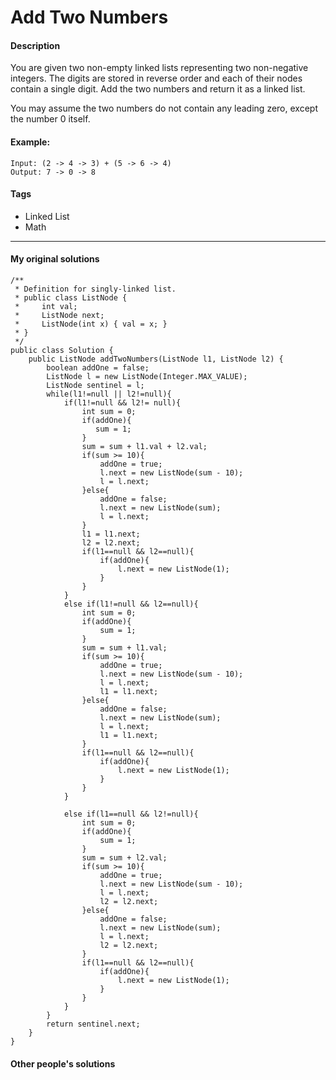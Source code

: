 # Add Two Numbers

#### Description

You are given two non-empty linked lists representing two non-negative integers. The digits are stored in reverse order and each of their nodes contain a single digit. Add the two numbers and return it as a linked list.

You may assume the two numbers do not contain any leading zero, except the number 0 itself.

#### Example:

```
Input: (2 -> 4 -> 3) + (5 -> 6 -> 4)
Output: 7 -> 0 -> 8
```

#### Tags
* Linked List
* Math

***

#### My original solutions

```
/**
 * Definition for singly-linked list.
 * public class ListNode {
 *     int val;
 *     ListNode next;
 *     ListNode(int x) { val = x; }
 * }
 */
public class Solution {
    public ListNode addTwoNumbers(ListNode l1, ListNode l2) {
        boolean addOne = false;
        ListNode l = new ListNode(Integer.MAX_VALUE);
        ListNode sentinel = l;
        while(l1!=null || l2!=null){
            if(l1!=null && l2!= null){
                int sum = 0;
                if(addOne){
                   sum = 1;
                }
                sum = sum + l1.val + l2.val;
                if(sum >= 10){
                    addOne = true;
                    l.next = new ListNode(sum - 10);
                    l = l.next;
                }else{
                    addOne = false;
                    l.next = new ListNode(sum);
                    l = l.next;
                }
                l1 = l1.next;
                l2 = l2.next;
                if(l1==null && l2==null){
                    if(addOne){
                        l.next = new ListNode(1);
                    }
                }
            }
            else if(l1!=null && l2==null){
                int sum = 0;
                if(addOne){
                    sum = 1;
                }
                sum = sum + l1.val;
                if(sum >= 10){
                    addOne = true;
                    l.next = new ListNode(sum - 10);
                    l = l.next;
                    l1 = l1.next;
                }else{
                    addOne = false;
                    l.next = new ListNode(sum);
                    l = l.next;
                    l1 = l1.next;
                }
                if(l1==null && l2==null){
                    if(addOne){
                        l.next = new ListNode(1);
                    }
                }
            }

            else if(l1==null && l2!=null){
                int sum = 0;
                if(addOne){
                    sum = 1;
                }
                sum = sum + l2.val;
                if(sum >= 10){
                    addOne = true;
                    l.next = new ListNode(sum - 10);
                    l = l.next;
                    l2 = l2.next;
                }else{
                    addOne = false;
                    l.next = new ListNode(sum);
                    l = l.next;
                    l2 = l2.next;
                }
                if(l1==null && l2==null){
                    if(addOne){
                        l.next = new ListNode(1);
                    }
                }
            }
        }
        return sentinel.next;
    }
}
```

#### Other people's solutions

```

```
